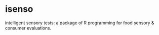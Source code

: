 # isenso
intelligent sensory tests: a package of R programming for food sensory &amp;     consumer evaluations.
